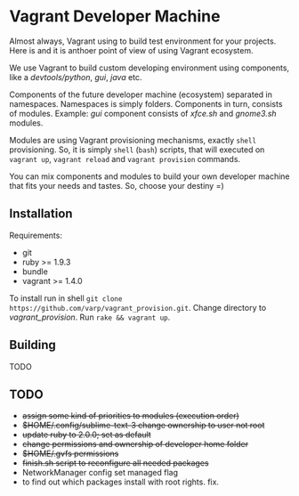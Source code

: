 Vagrant Developer Machine
=========================

Almost always, Vagrant using to build test environment for your projects. Here is and it is anthoer point of view of using Vagrant ecosystem.

We use Vagrant to build custom developing environment using components, like a *devtools/python*, *gui*, *java* etc.

Components of the future developer machine (ecosystem) separated in namespaces. Namespaces is simply folders. Components in turn, consists of modules. Example: *gui* component consists of *xfce.sh* and *gnome3.sh* modules.

Modules are using Vagrant provisioning mechanisms, exactly `shell` provisioning. So, it is simply `shell` (`bash`) scripts, that will executed on `vagrant up`, `vagrant reload` and `vagrant provision` commands.

You can mix components and modules to build your own developer machine that fits your needs and tastes. So, choose your destiny =)

Installation
------------

Requirements:
  * git
  * ruby >= 1.9.3
  * bundle
  * vagrant >= 1.4.0

To install run in shell `git clone https://github.com/varp/vagrant_provision.git`. Change directory to *vagrant_provision*. Run `rake && vagrant up`.

Building
--------
TODO

TODO
----
* ~~assign some kind of priorities to modules (execution order)~~
* ~~$HOME/.config/sublime-text-3 change ownership to user not root~~
* ~~update ruby to 2.0.0; set as default~~
* ~~change permissions and ownership of developer home folder~~
* ~~$HOME/.gvfs permissions~~
* ~~finish.sh script to reconfigure all needed packages~~
* NetworkManager config set managed flag
* to find out which packages install with root rights. fix.